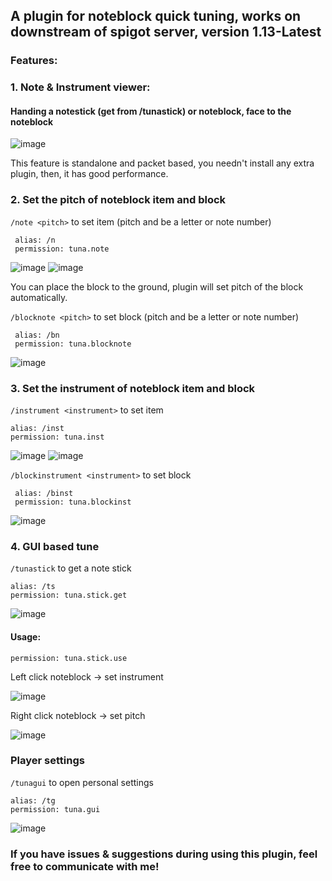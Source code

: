 ## A plugin for noteblock quick tuning, works on downstream of spigot server, version 1.13-Latest

### Features:

 ### 1. Note & Instrument viewer:
   #### Handing a notestick (get from /tunastick) or noteblock, face to the noteblock
   
   ![image](https://github.com/Lumine1909/TunaReload/assets/133463833/bedf53a8-fc70-4894-9fdf-78265a47d02d)
   
   This feature is standalone and packet based, you needn't install any extra plugin, then, it has good performance.
   <br>

   
### 2. Set the pitch of noteblock item and block
   `/note <pitch>` to set item (pitch and be a letter or note number) <br>
     
     alias: /n
     permission: tuna.note
   
   ![image](https://github.com/Lumine1909/TunaReload/assets/133463833/030dd4df-c4aa-47e8-ba4e-307bd88c6ea8)
   ![image](https://github.com/Lumine1909/TunaReload/assets/133463833/fc4596d9-e89f-4573-abbd-7825e7a6ea26)

   You can place the block to the ground, plugin will set pitch of the block automatically.
  <br>


  `/blocknote <pitch>` to set block (pitch and be a letter or note number) <br>
  
     alias: /bn
     permission: tuna.blocknote

   ![image](https://github.com/Lumine1909/TunaReload/assets/133463833/538b608d-4e64-4402-a98d-fc73f42acc7e)
   <br>
### 3. Set the instrument of noteblock item and block
  `/instrument <instrument>` to set item <br>
  
    alias: /inst
    permission: tuna.inst

  ![image](https://github.com/Lumine1909/TunaReload/assets/133463833/f26ef0ba-ec00-4b34-80d9-2baa63efb4e1)
  ![image](https://github.com/Lumine1909/TunaReload/assets/133463833/3917b6c4-ce76-4f22-95c2-bc19cf4de05e)


  `/blockinstrument <instrument>` to set block <br>
  
     alias: /binst
     permission: tuna.blockinst

![image](https://github.com/Lumine1909/TunaReload/assets/133463833/42d59dfc-b00d-4080-bcee-99a062d1ed85)
   <br>  

### 4. GUI based tune

  `/tunastick` to get a note stick <br>
  
    alias: /ts
    permission: tuna.stick.get

  ![image](https://github.com/Lumine1909/TunaReload/assets/133463833/312df2bd-a5eb-42dc-8e3c-f6e207e6eb9e)


  #### Usage:

  `permission: tuna.stick.use`

  Left click noteblock -> set instrument
  
  ![image](https://github.com/Lumine1909/TunaReload/assets/133463833/30975487-1bb0-48bf-80a3-8d7852ade118)

  Right click noteblock -> set pitch

  ![image](https://github.com/Lumine1909/TunaReload/assets/133463833/63f91abd-d0b1-4ae3-802f-f864a43164af)


### Player settings
  `/tunagui` to open personal settings <br> 
  
    alias: /tg
    permission: tuna.gui

![image](https://github.com/Lumine1909/TunaReload/assets/133463833/ee06d461-88b9-4fce-8d85-47eec9074937)


### If you have issues & suggestions during using this plugin, feel free to communicate with me!




  
  



